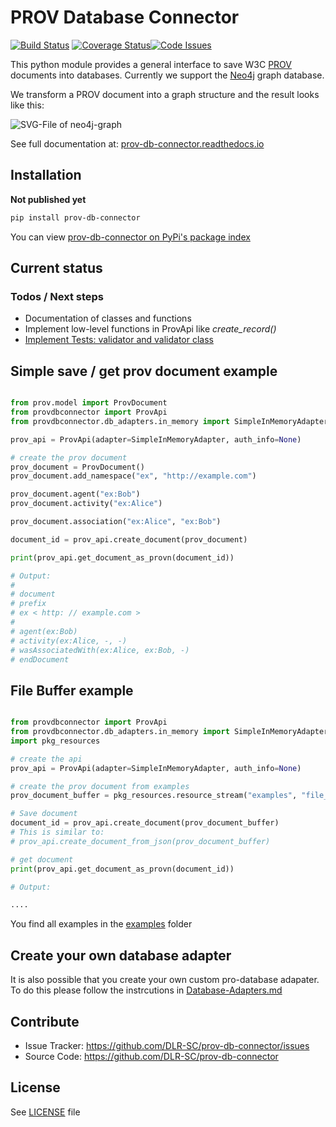 # PROV Database Connector

[![Build Status](https://travis-ci.org/DLR-SC/prov-db-connector.svg?branch=master)](https://travis-ci.org/DLR-SC/prov-db-connector) [![Coverage Status](https://coveralls.io/repos/github/DLR-SC/prov-db-connector/badge.svg?branch=master)](https://coveralls.io/github/DLR-SC/prov-db-connector?branch=master)[![Code Issues](https://www.quantifiedcode.com/api/v1/project/3ee099c99b0340728ca4d54392caae83/badge.svg)](https://www.quantifiedcode.com/app/project/3ee099c99b0340728ca4d54392caae83)



This python module provides a general interface to save W3C [PROV](https://www.w3.org/TR/prov-overview/) documents into databases. 
Currently we support the [Neo4j](https://neo4j.com/) graph database.  

We transform a PROV document into a graph structure and the result looks like this: 

![SVG-File of neo4j-graph](https://cdn.rawgit.com/DLR-SC/prov-db-connector/master/examples/complex_example_with_neo4j_graph.svg)

See full documentation at: [prov-db-connector.readthedocs.io](http://prov-db-connector.readthedocs.io)

## Installation

**Not published yet**

```bash
pip install prov-db-connector
```

You can view [prov-db-connector on PyPi's package index](https://pypi.python.org/pypi/prov-db-connector/)

## Current status

### Todos / Next steps
* Documentation of classes and functions 
* Implement low-level functions in ProvApi like *create_record()*
* [Implement Tests: validator and validator class](https://github.com/DLR-SC/prov-db-connector/issues/1)


## Simple save / get prov document example

```python 

from prov.model import ProvDocument
from provdbconnector import ProvApi
from provdbconnector.db_adapters.in_memory import SimpleInMemoryAdapter

prov_api = ProvApi(adapter=SimpleInMemoryAdapter, auth_info=None)

# create the prov document
prov_document = ProvDocument()
prov_document.add_namespace("ex", "http://example.com")

prov_document.agent("ex:Bob")
prov_document.activity("ex:Alice")

prov_document.association("ex:Alice", "ex:Bob")

document_id = prov_api.create_document(prov_document)

print(prov_api.get_document_as_provn(document_id))

# Output:
#
# document
# prefix
# ex < http: // example.com >
#
# agent(ex:Bob)
# activity(ex:Alice, -, -)
# wasAssociatedWith(ex:Alice, ex:Bob, -)
# endDocument

```

## File Buffer example 

````python 

from provdbconnector import ProvApi
from provdbconnector.db_adapters.in_memory import SimpleInMemoryAdapter
import pkg_resources

# create the api
prov_api = ProvApi(adapter=SimpleInMemoryAdapter, auth_info=None)

# create the prov document from examples
prov_document_buffer = pkg_resources.resource_stream("examples", "file_buffer_example_primer.json")

# Save document
document_id = prov_api.create_document(prov_document_buffer)
# This is similar to:
# prov_api.create_document_from_json(prov_document_buffer)

# get document
print(prov_api.get_document_as_provn(document_id))

# Output:

....

````

You find all examples in the [examples](./examples) folder 


## Create your own database adapter 

It is also possible that you create your own custom pro-database adapater. To do this please follow the instrcutions in [Database-Adapters.md](./docs/Database-Adapaters.md)

## Contribute

- Issue Tracker: https://github.com/DLR-SC/prov-db-connector/issues
- Source Code: https://github.com/DLR-SC/prov-db-connector


## License

See [LICENSE](./LICENSE) file
